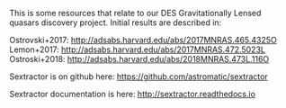 
This is some resources that relate to our DES Gravitationally Lensed quasars discovery project. Initial results are described in:

Ostrovski+2017: http://adsabs.harvard.edu/abs/2017MNRAS.465.4325O
Lemon+2017: http://adsabs.harvard.edu/abs/2017MNRAS.472.5023L
Ostroski+2018: http://adsabs.harvard.edu/abs/2018MNRAS.473L.116O

Sextractor is on github here: https://github.com/astromatic/sextractor

Sextractor documentation is here: http://sextractor.readthedocs.io
